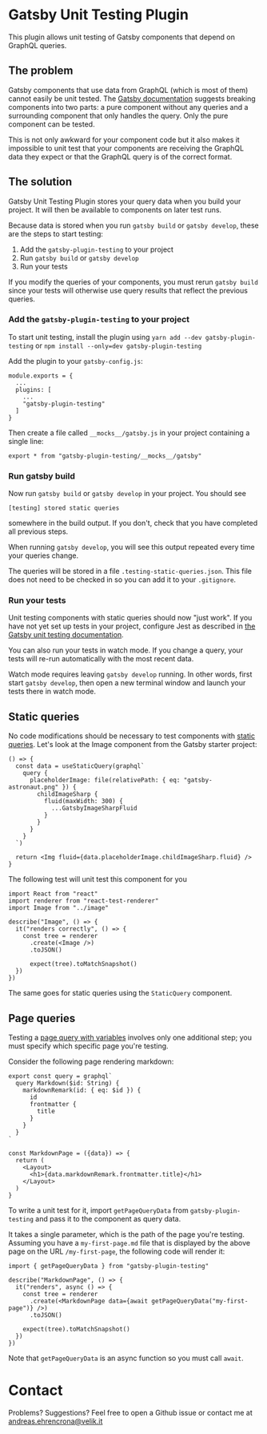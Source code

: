 # Gatsby Unit Testing Plugin

This plugin allows unit testing of Gatsby components that depend on GraphQL queries.

## The problem

Gatsby components that use data from GraphQL (which is most of them) cannot easily be unit tested. The [Gatsby documentation](https://www.gatsbyjs.org/docs/unit-testing/) suggests breaking components into two parts: a pure component without any queries and a surrounding component that only handles the query. Only the pure component can be tested.

This is not only awkward for your component code but it also makes it impossible to unit test that your components are receiving the GraphQL data they expect or that the GraphQL query is of the correct format.

## The solution

Gatsby Unit Testing Plugin stores your query data when you build your project. It will then be available to components on later test runs.

Because data is stored when you run `gatsby build` or `gatsby develop`, these are the steps to start testing:

1. Add the `gatsby-plugin-testing` to your project
2. Run `gatsby build` or `gatsby develop`
3. Run your tests

If you modify the queries of your components, you must rerun `gatsby build` since your tests will otherwise use query results that reflect the previous queries.

### Add the `gatsby-plugin-testing` to your project

To start unit testing, install the plugin using `yarn add --dev gatsby-plugin-testing` or `npm install --only=dev gatsby-plugin-testing`

Add the plugin to your `gatsby-config.js`:

```
module.exports = {
  ...
  plugins: [
    ...
    "gatsby-plugin-testing"
  ]
}
```

Then create a file called `__mocks__/gatsby.js` in your project containing a single line:

```
export * from "gatsby-plugin-testing/__mocks__/gatsby"
```


### Run gatsby build

Now run `gatsby build` or `gatsby develop` in your project. You should see

```
[testing] stored static queries
```

somewhere in the build output. If you don't, check that you have completed all previous steps.

When running `gatsby develop`, you will see this output repeated every time your queries change.

The queries will be stored in a file `.testing-static-queries.json`. This file does not need to be checked in so you can add it to your `.gitignore`.

### Run your tests

Unit testing components with static queries should now "just work". If you have not yet set up tests in your project, configure Jest as described in [the Gatsby unit testing documentation](https://www.gatsbyjs.org/docs/unit-testing/).

You can also run your tests in watch mode. If you change a query, your tests will re-run automatically with the most recent data. 

Watch mode requires leaving `gatsby develop` running. In other words, first start `gatsby develop`, then open a new terminal window and launch your tests there in watch mode.

## Static queries

No code modifications should be necessary to test components with [static queries](https://www.gatsbyjs.org/docs/static-query/). Let's look at the Image component from the Gatsby starter project:

```
() => {
  const data = useStaticQuery(graphql`
    query {
      placeholderImage: file(relativePath: { eq: "gatsby-astronaut.png" }) {
        childImageSharp {
          fluid(maxWidth: 300) {
            ...GatsbyImageSharpFluid
          }
        }
      }
    }
  `)

  return <Img fluid={data.placeholderImage.childImageSharp.fluid} />
}
```

The following test will unit test this component for you

```
import React from "react"
import renderer from "react-test-renderer"
import Image from "../image"

describe("Image", () => {
  it("renders correctly", () => {
    const tree = renderer
      .create(<Image />)
      .toJSON()

      expect(tree).toMatchSnapshot()
  })
})
```

The same goes for static queries using the `StaticQuery` component.


## Page queries

Testing a [page query with variables](https://www.gatsbyjs.org/docs/page-query/#how-to-add-query-variables-to-a-page-query) involves only one additional step; you must specify which specific page you're testing.

Consider the following page rendering markdown:


```
export const query = graphql`
  query Markdown($id: String) {
    markdownRemark(id: { eq: $id }) {
      id
      frontmatter {
        title
      }
    }
  }
`

const MarkdownPage = ({data}) => {
  return (
    <Layout>
      <h1>{data.markdownRemark.frontmatter.title}</h1>
    </Layout>
  )
}
```

To write a unit test for it, import `getPageQueryData` from `gatsby-plugin-testing` and pass it to the component as query data.

It takes a single parameter, which is the path of the page you're testing. Assuming you have a `my-first-page.md` file that is displayed by the above page on the URL `/my-first-page`, the following code will render it:

```
import { getPageQueryData } from "gatsby-plugin-testing"

describe("MarkdownPage", () => {
  it("renders", async () => {
    const tree = renderer
      .create(<MarkdownPage data={await getPageQueryData("my-first-page")} />)
      .toJSON()

    expect(tree).toMatchSnapshot()
  })
})
```

Note that `getPageQueryData` is an async function so you must call `await`.

# Contact

Problems? Suggestions? Feel free to open a Github issue or contact me at andreas.ehrencrona@velik.it
